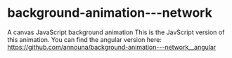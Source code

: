 # background-animation---network
A canvas JavaScript background animation
This is the JavScript version of this animation. You can find the angular version here:
https://github.com/announa/background-animation---network__angular

